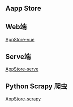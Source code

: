 ## Aapp Store









## Web端
[AppStore-vue](./AppStore-vue/README.md)




## Serve端
[AppStore-serve](./AppStore-serve/README.md)



## Python Scrapy 爬虫
[AppStore-scrapy](./AppStore-scrapy/README.md)
